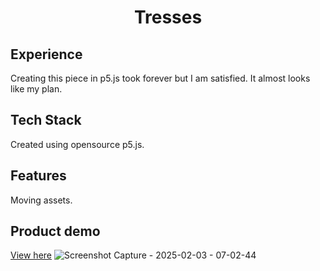 <h1 align=center>Tresses</h1>

## Experience
Creating this piece in p5.js took forever but I am satisfied. It almost looks like my plan.

## Tech Stack
Created using opensource p5.js. 

## Features
Moving assets.

## Product demo
[View here](https://editor.p5js.org/melanielaporte/full/H43yUjCk7)
![Screenshot Capture - 2025-02-03 - 07-02-44](https://github.com/user-attachments/assets/f2517c7b-8358-4eb7-abb2-dc5548a2a4be)
